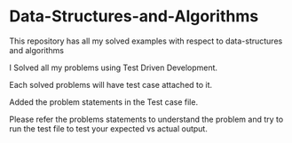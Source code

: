 # Data-Structures-and-Algorithms
This repository has all my solved examples with respect to data-structures and algorithms

I Solved all my problems using Test Driven Development.

Each solved problems will have test case attached to it.

Added the problem statements in the Test case file.

Please refer the problems statements to understand the problem and try to run the test file to test your expected vs actual output.
